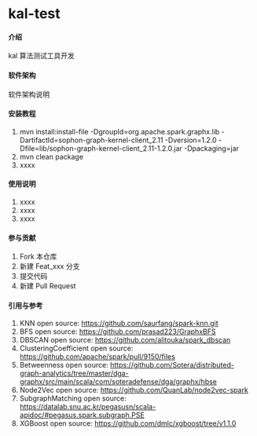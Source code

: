 # kal-test


#### 介绍
kal 算法测试工具开发

#### 软件架构
软件架构说明


#### 安装教程

1.  mvn install:install-file -DgroupId=org.apache.spark.graphx.lib -DartifactId=sophon-graph-kernel-client_2.11 -Dversion=1.2.0 -Dfile=lib/sophon-graph-kernel-client_2.11-1.2.0.jar -Dpackaging=jar
2.  mvn clean package
3.  xxxx

#### 使用说明

1.  xxxx
2.  xxxx
3.  xxxx

#### 参与贡献

1.  Fork 本仓库
2.  新建 Feat_xxx 分支
3.  提交代码
4.  新建 Pull Request


#### 引用与参考

1. KNN open source: https://github.com/saurfang/spark-knn.git
2. BFS open source: https://github.com/prasad223/GraphxBFS
3. DBSCAN open source: https://github.com/alitouka/spark_dbscan
4. ClusteringCoefficient open source: https://github.com/apache/spark/pull/9150/files
5. Betweenness open source: https://github.com/Sotera/distributed-graph-analytics/tree/master/dga-graphx/src/main/scala/com/soteradefense/dga/graphx/hbse
6. Node2Vec open source: https://github.com/QuanLab/node2vec-spark
7. SubgraphMatching open source: https://datalab.snu.ac.kr/pegasusn/scala-apidoc/#pegasus.spark.subgraph.PSE
8. XGBoost open source: https://github.com/dmlc/xgboost/tree/v1.1.0